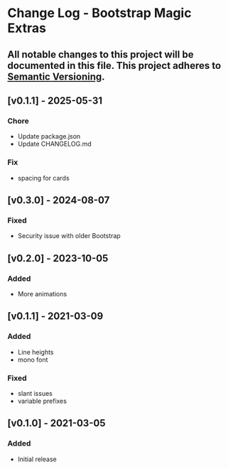 # Change Log - Bootstrap Magic Extras
All notable changes to this project will be documented in this file.
This project adheres to [Semantic Versioning](http://semver.org/).
----

## [v0.1.1] - 2025-05-31

### Chore
- Update package.json
- Update CHANGELOG.md

### Fix
- spacing for cards

## [v0.3.0] - 2024-08-07

### Fixed
- Security issue with older Bootstrap

## [v0.2.0] - 2023-10-05

### Added
- More animations

## [v0.1.1] - 2021-03-09

### Added
- Line heights
- mono font

### Fixed
- slant issues
- variable prefixes

## [v0.1.0] - 2021-03-05

### Added
- Initial release
